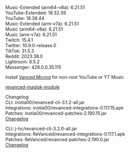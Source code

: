 Music-Extended (arm64-v8a): 6.21.51  
YouTube-Extended: 18.32.39  
YouTube: 18.38.44  
Music-Extended (arm-v7a): 6.21.51  
Music (arm64-v8a): 6.21.51  
Music (arm-v7a): 6.21.51  
Twitch: 15.4.1  
Twitter: 10.9.0-release.0  
TikTok: 31.5.3  
Reddit: 2023.38.0  
Lightroom: 8.5.2  
Messenger: 428.0.0.35.115  

Install [Vanced Microg](https://github.com/TeamVanced/VancedMicroG/releases) for non-root YouTube or YT Music  

[revanced-magisk-module](https://github.com/j-hc/revanced-magisk-module)  

Changelog:  
CLI: inotia00/revanced-cli-3.1.2-all.jar  
Integrations: inotia00/revanced-integrations-0.117.15.apk  
Patches: inotia00/revanced-patches-2.190.15.jar  
[Changelog](https://github.com/inotia00/revanced-patches/releases/tag/v2.190.15)

CLI: j-hc/revanced-cli-3.2.0-all.jar  
Integrations: ReVanced/revanced-integrations-0.117.1.apk  
Patches: ReVanced/revanced-patches-2.190.0.jar  
[Changelog](https://github.com/ReVanced/revanced-patches/releases/tag/v2.190.0)  
